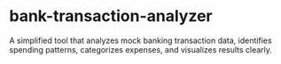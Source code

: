 # bank-transaction-analyzer
A simplified tool that analyzes mock banking transaction data, identifies spending patterns, categorizes expenses, and visualizes results clearly. 
